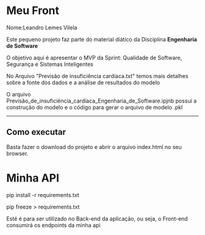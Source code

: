 # Meu Front
Nome:Leandro Lemes Vilela

Este pequeno projeto faz parte do material diático da Disciplina **Engenharia de Software** 

O objetivo aqui é apresentar o MVP da Sprint: Qualidade de Software, Segurança e Sistemas Inteligentes

No Arquivo "Previsão de insuficiência cardíaca.txt" temos mais detalhes sobre a fonte dos dados e a análise de resultados do modelo

O arquivo Previsão_de_insuficiência_cardíaca_Engenharia_de_Software.ipjnb possui a construção do modelo e o código para gerar o arquivo de modelo .pkl

---
## Como executar

Basta fazer o download do projeto e abrir o arquivo index.html no seu browser.

# Minha API

pip install -r requirements.txt

pip freeze > requirements.txt

Esté é para ser utilizado no Back-end da aplicação, ou seja, o Front-end consumirá os endpoints da minha api